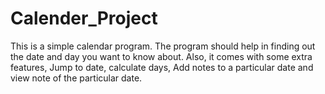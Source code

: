 # Calender_Project
This is a simple calendar program. The program should help in finding out the date and day you want to know about. Also, it comes with some extra features, Jump to date, calculate days, Add notes to a particular date and view note of the particular date.
